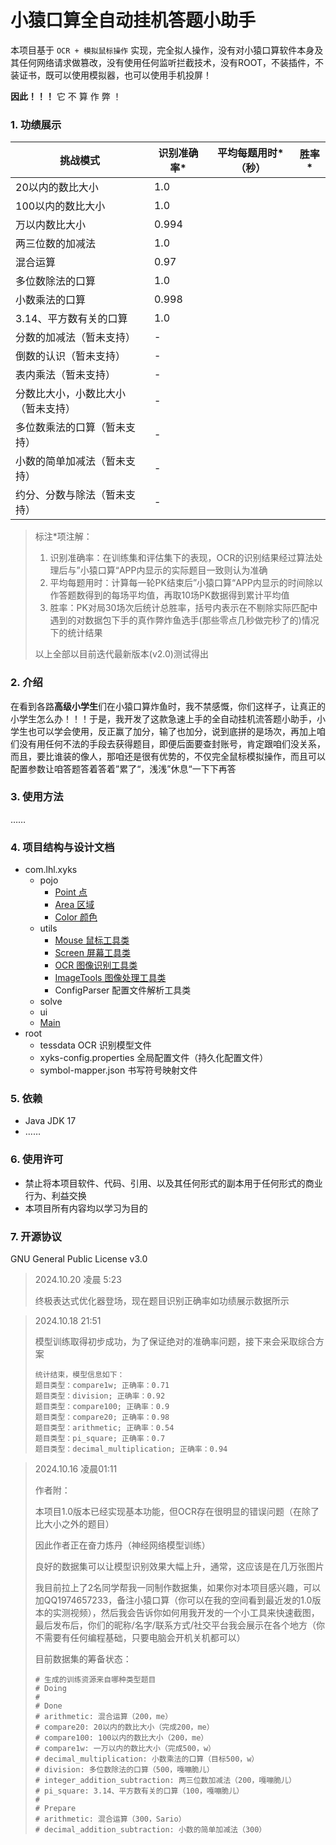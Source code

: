 # 小猿口算全自动挂机答题小助手

本项目基于 `OCR + 模拟鼠标操作` 实现，完全拟人操作，没有对小猿口算软件本身及其任何网络请求做篡改，没有使用任何监听拦截技术，没有ROOT，不装插件，不装证书，既可以使用模拟器，也可以使用手机投屏！

**因此！！！**  它 不 算 作 弊 ！

### 1. 功绩展示

| 挑战模式                           | 识别准确率* | 平均每题用时*（秒） | 胜率* |
| ---------------------------------- | ----------- | ------------------- | ----- |
| 20以内的数比大小                   | 1.0         |                     |       |
| 100以内的数比大小                  | 1.0         |                     |       |
| 万以内数比大小                     | 0.994       |                     |       |
| 两三位数的加减法                   | 1.0         |                     |       |
| 混合运算                           | 0.97        |                     |       |
| 多位数除法的口算                   | 1.0         |                     |       |
| 小数乘法的口算                     | 0.998       |                     |       |
| 3.14、平方数有关的口算             | 1.0         |                     |       |
| 分数的加减法（暂未支持）           | -           |                     |       |
| 倒数的认识（暂未支持）             | -           |                     |       |
| 表内乘法（暂未支持）               | -           |                     |       |
| 分数比大小，小数比大小（暂未支持） | -           |                     |       |
| 多位数乘法的口算（暂未支持）       | -           |                     |       |
| 小数的简单加减法（暂未支持）       | -           |                     |       |
| 约分、分数与除法（暂未支持）       | -           |                     |       |

> 标注*项注解：
>
> 1. 识别准确率：在训练集和评估集下的表现，OCR的识别结果经过算法处理后与”小猿口算“APP内显示的实际题目一致则认为准确
> 2. 平均每题用时：计算每一轮PK结束后”小猿口算“APP内显示的时间除以作答题数得到的每场平均值，再取10场PK数据得到累计平均值
> 3. 胜率：PK对局30场次后统计总胜率，括号内表示在不剔除实际匹配中遇到的对数据包下手的真作弊炸鱼选手(那些零点几秒做完秒了的)情况下的统计结果
>
> 以上全部以目前迭代最新版本(v2.0)测试得出

### 2. 介绍

在看到各路**高级小学生**们在小猿口算炸鱼时，我不禁感慨，你们这样子，让真正的小学生怎么办！！！于是，我开发了这款急速上手的全自动挂机流答题小助手，小学生也可以学会使用，反正赢了加分，输了也加分，说到底拼的是场次，再加上咱们没有用任何不法的手段去获得题目，即便后面要查封账号，肯定跟咱们没关系，而且，要比谁装的像人，那咱还是很有优势的，不仅完全鼠标模拟操作，而且可以配置参数让咱答题答着答着”累了“，浅浅”休息“一下下再答

### 3. 使用方法

……

### 4. 项目结构与设计文档

- com.lhl.xyks
  - pojo
    - [Point 点](doc/design/com.lhl.xyks.pojo.Point.md)
    - [Area 区域](doc/design/com.lhl.xyks.pojo.Area.md)
    - [Color 颜色](doc/design/com.lhl.xyks.pojo.Color.md)
  - utils
    - [Mouse 鼠标工具类](doc/design/com.lhl.xyks.utils.Mouse.md)
    - [Screen 屏幕工具类](doc/design/com.lhl.xyks.utils.Screen.md)
    - [OCR 图像识别工具类](doc/design/com.lhl.xyks.utils.OCR.md)
    - [ImageTools 图像处理工具类](doc/design/com.lhl.xyks.utils.ImageTools.md)
    - ConfigParser 配置文件解析工具类
  - solve
  - ui
  - [Main](doc/design/com.lhl.xyks.Main.md)
- root
  - tessdata OCR 识别模型文件
  - xyks-config.properties 全局配置文件（持久化配置文件）
  - symbol-mapper.json 书写符号映射文件

### 5. 依赖

- Java JDK 17
- ……

### 6. 使用许可

- 禁止将本项目软件、代码、引用、以及其任何形式的副本用于任何形式的商业行为、利益交换
- 本项目所有内容均以学习为目的

### 7. 开源协议

GNU General Public License v3.0 


> 2024.10.20 凌晨 5:23
>
> 终极表达式优化器登场，现在题目识别正确率如功绩展示数据所示

> 2024.10.18 21:51
>
> 模型训练取得初步成功，为了保证绝对的准确率问题，接下来会采取综合方案
>
> ```
> 统计结束，模型信息如下：
> 题目类型：compare1w; 正确率：0.71
> 题目类型：division; 正确率：0.92
> 题目类型：compare100; 正确率：0.9
> 题目类型：compare20; 正确率：0.98
> 题目类型：arithmetic; 正确率：0.54
> 题目类型：pi_square; 正确率：0.7
> 题目类型：decimal_multiplication; 正确率：0.94
> ```

> 2024.10.16 凌晨01:11
>
> 作者附：
>
> 本项目1.0版本已经实现基本功能，但OCR存在很明显的错误问题（在除了比大小之外的题目）
>
> 因此作者正在奋力炼丹（神经网络模型训练）
>
> 良好的数据集可以让模型识别效果大幅上升，通常，这应该是在几万张图片
>
> 我目前拉上了2名同学帮我一同制作数据集，如果你对本项目感兴趣，可以加QQ1974657233，备注小猿口算（你可以在我的空间看到最近发的1.0版本的实测视频），然后我会告诉你如何用我开发的一个小工具来快速截图，最后发布后，你们的昵称/名字/联系方式/社交平台我会展示在各个地方（你不需要有任何编程基础，只要电脑会开机关机都可以）
>
> 目前数据集的筹备状态：
>
> ```properties
> # 生成的训练资源来自哪种类型题目
> # Doing
> #
> # Done
> # arithmetic: 混合运算（200，me）
> # compare20: 20以内的数比大小（完成200，me）
> # compare100: 100以内的数比大小（200，me）
> # compare1w: 一万以内的数比大小（完成500，w）
> # decimal_multiplication: 小数乘法的口算（目标500，w）
> # division: 多位数除法的口算（500，嘎嘣脆儿）
> # integer_addition_subtraction: 两三位数加减法（200，嘎嘣脆儿）
> # pi_square: 3.14、平方数有关的口算（100，嘎嘣脆儿）
> #
> # Prepare
> # arithmetic: 混合运算（300，Sario）
> # decimal_addition_subtraction: 小数的简单加减法（300）
> ```

